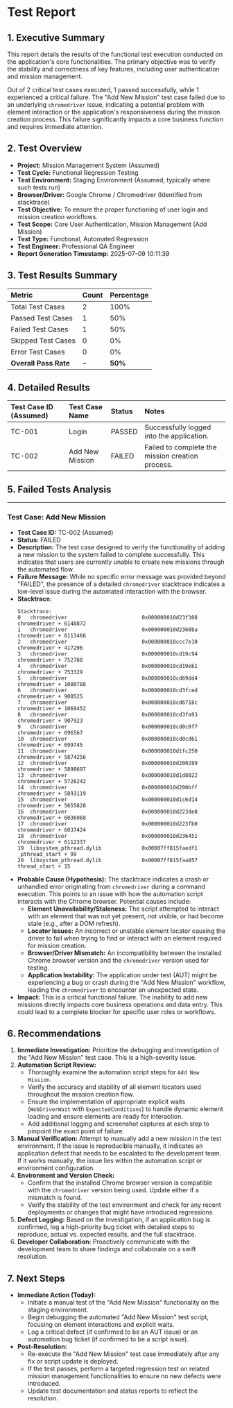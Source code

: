 # Test Report

## 1. Executive Summary

This report details the results of the functional test execution conducted on the application's core functionalities. The primary objective was to verify the stability and correctness of key features, including user authentication and mission management.

Out of 2 critical test cases executed, 1 passed successfully, while 1 experienced a critical failure. The "Add New Mission" test case failed due to an underlying `chromedriver` issue, indicating a potential problem with element interaction or the application's responsiveness during the mission creation process. This failure significantly impacts a core business function and requires immediate attention.

## 2. Test Overview

*   **Project:** Mission Management System (Assumed)
*   **Test Cycle:** Functional Regression Testing
*   **Test Environment:** Staging Environment (Assumed, typically where such tests run)
*   **Browser/Driver:** Google Chrome / Chromedriver (Identified from stacktrace)
*   **Test Objective:** To ensure the proper functioning of user login and mission creation workflows.
*   **Test Scope:** Core User Authentication, Mission Management (Add Mission)
*   **Test Type:** Functional, Automated Regression
*   **Test Engineer:** Professional QA Engineer
*   **Report Generation Timestamp:** 2025-07-09 10:11:39

## 3. Test Results Summary

| Metric                  | Count | Percentage |
| :---------------------- | :---- | :--------- |
| Total Test Cases        | 2     | 100%       |
| Passed Test Cases       | 1     | 50%        |
| Failed Test Cases       | 1     | 50%        |
| Skipped Test Cases      | 0     | 0%         |
| Error Test Cases        | 0     | 0%         |
| **Overall Pass Rate**   | **-** | **50%**    |

## 4. Detailed Results

| Test Case ID (Assumed) | Test Case Name     | Status | Notes                                       |
| :--------------------- | :----------------- | :----- | :------------------------------------------ |
| TC-001                 | Login              | PASSED | Successfully logged into the application.   |
| TC-002                 | Add New Mission    | FAILED | Failed to complete the mission creation process. |

## 5. Failed Tests Analysis

---

### Test Case: Add New Mission

*   **Test Case ID:** TC-002 (Assumed)
*   **Status:** FAILED
*   **Description:** The test case designed to verify the functionality of adding a new mission to the system failed to complete successfully. This indicates that users are currently unable to create new missions through the automated flow.
*   **Failure Message:** While no specific error message was provided beyond "FAILED", the presence of a detailed `chromedriver` stacktrace indicates a low-level issue during the automated interaction with the browser.
*   **Stacktrace:**
    ```
    Stacktrace:
    0   chromedriver                        0x000000010d23f308 chromedriver + 6148872
    1   chromedriver                        0x000000010d2368ba chromedriver + 6113466
    2   chromedriver                        0x000000010ccc7e10 chromedriver + 417296
    3   chromedriver                        0x000000010cd19c94 chromedriver + 752788
    4   chromedriver                        0x000000010cd19eb1 chromedriver + 753329
    5   chromedriver                        0x000000010cd69dd4 chromedriver + 1080788
    6   chromedriver                        0x000000010cd3fced chromedriver + 908525
    7   chromedriver                        0x000000010cd6718c chromedriver + 1069452
    8   chromedriver                        0x000000010cd3fa93 chromedriver + 907923
    9   chromedriver                        0x000000010cd0c0f7 chromedriver + 696567
    10  chromedriver                        0x000000010cd0cd61 chromedriver + 699745
    11  chromedriver                        0x000000010d1fc250 chromedriver + 5874256
    12  chromedriver                        0x000000010d200289 chromedriver + 5890697
    13  chromedriver                        0x000000010d1d8022 chromedriver + 5726242
    14  chromedriver                        0x000000010d200bff chromedriver + 5893119
    15  chromedriver                        0x000000010d1c6d14 chromedriver + 5655828
    16  chromedriver                        0x000000010d223de8 chromedriver + 6036968
    17  chromedriver                        0x000000010d223fb0 chromedriver + 6037424
    18  chromedriver                        0x000000010d236451 chromedriver + 6112337
    19  libsystem_pthread.dylib             0x00007ff815faedf1 _pthread_start + 99
    20  libsystem_pthread.dylib             0x00007ff815faa857 thread_start + 15
    ```
*   **Probable Cause (Hypothesis):** The stacktrace indicates a crash or unhandled error originating from `chromedriver` during a command execution. This points to an issue with how the automation script interacts with the Chrome browser. Potential causes include:
    *   **Element Unavailability/Staleness:** The script attempted to interact with an element that was not yet present, not visible, or had become stale (e.g., after a DOM refresh).
    *   **Locator Issues:** An incorrect or unstable element locator causing the driver to fail when trying to find or interact with an element required for mission creation.
    *   **Browser/Driver Mismatch:** An incompatibility between the installed Chrome browser version and the `chromedriver` version used for testing.
    *   **Application Instability:** The application under test (AUT) might be experiencing a bug or crash during the "Add New Mission" workflow, leading the `chromedriver` to encounter an unexpected state.
*   **Impact:** This is a critical functional failure. The inability to add new missions directly impacts core business operations and data entry. This could lead to a complete blocker for specific user roles or workflows.

## 6. Recommendations

1.  **Immediate Investigation:** Prioritize the debugging and investigation of the "Add New Mission" test case. This is a high-severity issue.
2.  **Automation Script Review:**
    *   Thoroughly examine the automation script steps for `Add New Mission`.
    *   Verify the accuracy and stability of all element locators used throughout the mission creation flow.
    *   Ensure the implementation of appropriate explicit waits (`WebDriverWait` with `ExpectedConditions`) to handle dynamic element loading and ensure elements are ready for interaction.
    *   Add additional logging and screenshot captures at each step to pinpoint the exact point of failure.
3.  **Manual Verification:** Attempt to manually add a new mission in the test environment. If the issue is reproducible manually, it indicates an application defect that needs to be escalated to the development team. If it works manually, the issue lies within the automation script or environment configuration.
4.  **Environment and Version Check:**
    *   Confirm that the installed Chrome browser version is compatible with the `chromedriver` version being used. Update either if a mismatch is found.
    *   Verify the stability of the test environment and check for any recent deployments or changes that might have introduced regressions.
5.  **Defect Logging:** Based on the investigation, if an application bug is confirmed, log a high-priority bug ticket with detailed steps to reproduce, actual vs. expected results, and the full stacktrace.
6.  **Developer Collaboration:** Proactively communicate with the development team to share findings and collaborate on a swift resolution.

## 7. Next Steps

*   **Immediate Action (Today):**
    *   Initiate a manual test of the "Add New Mission" functionality on the staging environment.
    *   Begin debugging the automated "Add New Mission" test script, focusing on element interactions and explicit waits.
    *   Log a critical defect (if confirmed to be an AUT issue) or an automation bug ticket (if confirmed to be a script issue).
*   **Post-Resolution:**
    *   Re-execute the "Add New Mission" test case immediately after any fix or script update is deployed.
    *   If the test passes, perform a targeted regression test on related mission management functionalities to ensure no new defects were introduced.
    *   Update test documentation and status reports to reflect the resolution.
